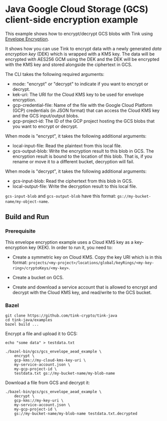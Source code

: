 # Java Google Cloud Storage (GCS) client-side encryption example

This example shows how to encrypt/decrypt GCS blobs with Tink using
[Envelope Encryption](https://cloud.google.com/kms/docs/envelope-encryption).

It shows how you can use Tink to encrypt data with a newly generated *data
encryption key* (DEK) which is wrapped with a KMS key. The data will be
encrypted with AES256 GCM using the DEK and the DEK will be encrypted with the
KMS key and stored alongside the ciphertext in GCS.

The CLI takes the following required arguments:

*   mode: "encrypt" or "decrypt" to indicate if you want to encrypt or decrypt.
*   kek-uri: The URI for the Cloud KMS key to be used for envelope encryption.
*   gcp-credential-file: Name of the file with the Google Cloud Platform (GCP)
    credentials (in JSON format) that can access the Cloud KMS key and the GCS
    input/output blobs.
*   gcp-project-id: The ID of the GCP project hosting the GCS blobs that you
    want to encrypt or decrypt.

When mode is "encrypt", it takes the following additional arguments:

*   local-input-file: Read the plaintext from this local file.
*   gcs-output-blob: Write the encryption result to this blob in GCS. The
    encryption result is bound to the location of this blob. That is, if you
    rename or move it to a different bucket, decryption will fail.

When mode is "decrypt", it takes the following additional arguments:

*   gcs-input-blob: Read the ciphertext from this blob in GCS.
*   local-output-file: Write the decryption result to this local file.

`gcs-input-blob` and `gcs-output-blob` have this format:
`gs://my-bucket-name/my-object-name`.

## Build and Run

### Prerequisite

This envelope encryption example uses a Cloud KMS key as a key-encryption key
(KEK). In order to run it, you need to:

*   Create a symmetric key on Cloud KMS. Copy the key URI which is in this
    format:
    `projects/<my-project>/locations/global/keyRings/<my-key-ring>/cryptoKeys/<my-key>`.

*   Create a bucket on GCS.

*   Create and download a service account that is allowed to encrypt and decrypt
    with the Cloud KMS key, and read/write to the GCS bucket.

### Bazel

```shell
git clone https://github.com/tink-crypto/tink-java
cd tink-java/examples
bazel build ...
```

Encrypt a file and upload it to GCS:

```shell
echo "some data" > testdata.txt

./bazel-bin/gcs/gcs_envelope_aead_example \
    encrypt \
    gcp-kms://my-cloud-kms-key-uri \
    my-service-account.json \
    my-gcp-project-id \
    testdata.txt gs://my-bucket-name/my-blob-name

```

Download a file from GCS and decrypt it:

```shell
./bazel-bin/gcs/gcs_envelope_aead_example \
    decrypt \
    gcp-kms://my-key-uri \
    my-service-account.json \
    my-gcp-project-id \
    gs://my-bucket-name/my-blob-name testdata.txt.decrypted
```
